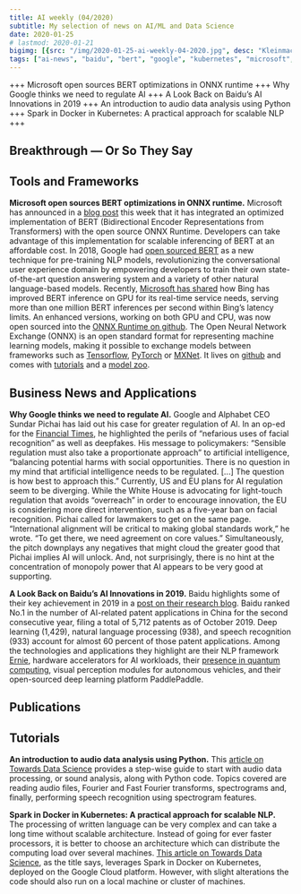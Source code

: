 ```yaml
---
title: AI weekly (04/2020)
subtitle: My selection of news on AI/ML and Data Science
date: 2020-01-25
# lastmod: 2020-01-21
bigimg: [{src: "/img/2020-01-25-ai-weekly-04-2020.jpg", desc: "Kleinmachnow (2020)"}]
tags: ["ai-news", "baidu", "bert", "google", "kubernetes", "microsoft", "onnx", "sound-analysis", "spark"]
---
```


+++  Microsoft open sources BERT optimizations in ONNX runtime +++ Why Google thinks we need to regulate AI +++ A Look Back on Baidu’s AI Innovations in 2019 +++ An introduction to audio data analysis using Python +++ Spark in Docker in Kubernetes: A practical approach for scalable NLP +++
 
<!--more-->

## Breakthrough &mdash; Or So They Say


 


## Tools and Frameworks

**Microsoft open sources BERT optimizations in ONNX runtime.** Microsoft has announced in a [blog post](https://cloudblogs.microsoft.com/opensource/2020/01/21/microsoft-onnx-open-source-optimizations-transformer-inference-gpu-cpu/) this week that it has integrated an optimized implementation of BERT (Bidirectional Encoder Representations from Transformers) with the open source ONNX Runtime. Developers can take advantage of this implementation for scalable inferencing of BERT at an affordable cost. In 2018, Google had [open sourced BERT](https://ai.googleblog.com/2018/11/open-sourcing-bert-state-of-art-pre.html) as a new technique for pre-training NLP models, revolutionizing the conversational user experience domain by empowering developers to train their own state-of-the-art question answering system and a variety of other natural language-based models. Recently, [Microsoft has shared](https://azure.microsoft.com/en-us/blog/bing-delivers-its-largest-improvement-in-search-experience-using-azure-gpus/) how Bing has improved BERT inference on GPU for its real-time service needs, serving more than one million BERT inferences per second within Bing’s latency limits. An enhanced versions, working on both GPU and CPU, was now open sourced into the [ONNX Runtime on github](https://github.com/microsoft/onnxruntime/releases/tag/v1.1.1). The Open Neural Network Exchange (ONNX) is an open standard format for representing machine learning models, making it possible to exchange models between frameworks such as [Tensorflow](https://github.com/tensorflow/tensorflow), [PyTorch](https://github.com/pytorch/pytorch) or [MXNet](https://github.com/apache/incubator-mxnet). It lives on [github](https://github.com/onnx/onnx) and comes with [tutorials](https://github.com/onnx/tutorials) and a [model zoo](https://github.com/onnx/models).


## Business News and Applications

**Why Google thinks we need to regulate AI.** Google and Alphabet CEO Sundar Pichai has laid out his case for greater regulation of AI. In an op-ed for the [Financial Times](https://www.ft.com/content/3467659a-386d-11ea-ac3c-f68c10993b04), he highlighted the perils of “nefarious uses of facial recognition” as well as deepfakes. His message to policymakers: “Sensible regulation must also take a proportionate approach” to artificial intelligence, “balancing potential harms with social opportunities. There is no question in my mind that artificial intelligence needs to be regulated. [...] The question is how best to approach this.” Currently, US and EU plans for AI regulation seem to be diverging. While the White House is advocating for light-touch regulation that avoids “overreach” in order to encourage innovation, the EU is considering more direct intervention, such as a five-year ban on facial recognition. Pichai called for lawmakers to get on the same page. “International alignment will be critical to making global standards work,” he wrote. “To get there, we need agreement on core values.” Simultaneously, the pitch downplays any negatives that might cloud the greater good that Pichai implies AI will unlock. And, not surprisingly, there is no hint at the concentration of monopoly power that AI appears to be very good at supporting.

**A Look Back on Baidu’s AI Innovations in 2019.** Baidu highlights some of their key achievement in 2019 in a [post on their research blog](http://research.baidu.com/Blog/index-view?id=130). Baidu ranked No.1 in the number of AI-related patent applications in China for the second consecutive year, filing a total of 5,712 patents as of October 2019. Deep learning (1,429), natural language processing (938), and speech recognition (933) account for almost 60 percent of those patent applications. Among the technologies and applications they highlight are their NLP framework [Ernie](http://research.baidu.com/Blog/index-view?id=121), hardware accelerators for AI workloads, their [presence in quantum computing](https://quanlse.baidu.com/en/), visual perception modules for autonomous vehicles, and their open-sourced deep learning platform PaddlePaddle. 



## Publications




## Tutorials

**An introduction to audio data analysis using Python.** This [article on Towards Data Science](https://towardsdatascience.com/understanding-audio-data-fourier-transform-fft-spectrogram-and-speech-recognition-a4072d228520) provides a step-wise guide to start with audio data processing, or sound analysis, along with Python code. Topics covered are reading audio files, Fourier and Fast Fourier transforms, spectrograms and, finally, performing speech recognition using spectrogram features.

**Spark in Docker in Kubernetes: A practical approach for scalable NLP.** The processing of written language can be very complex and can take a long time without scalable architecture. Instead of going for ever faster processors, it is better to choose an architecture which can distribute the computing load over several machines. [This article on Towards Data Science](https://towardsdatascience.com/spark-in-docker-in-kubernetes-a-practical-approach-for-scalable-nlp-9dd6ef47c31e), as the title says, leverages Spark in Docker on Kubernetes, deployed on the Google Cloud platform. However, with slight alterations the code should also run on a local machine or cluster of machines.



